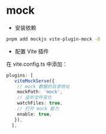 # mock

- 安装依赖

```bash
pnpm add mockjs vite-plugin-mock -D
```

- 配置 Vite 插件

在 vite.config.ts 中添加：

```ts
plugins: [
   viteMockServe({
    // mock 数据的目录地址
    mockPath: 'mock',
    // 监听文件变化
    watchFiles: true,
    // 打开 mock 能力
    enable: true,
   }),
  ],
```
